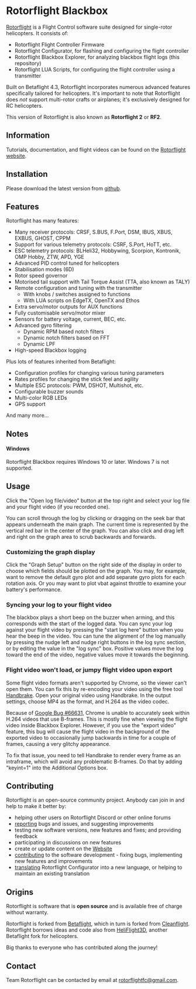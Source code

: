 # Rotorflight Blackbox

[Rotorflight](https://github.com/rotorflight) is a Flight Control software suite designed for
single-rotor helicopters. It consists of:

- Rotorflight Flight Controller Firmware
- Rotorflight Configurator, for flashing and configuring the flight controller
- Rotorflight Blackbox Explorer, for analyzing blackbox flight logs (this repository)
- Rotorflight LUA Scripts, for configuring the flight controller using a transmitter

Built on Betaflight 4.3, Rotorflight incorporates numerous advanced features specifically
tailored for helicopters. It's important to note that Rotorflight does _not_ support multi-rotor
crafts or airplanes; it's exclusively designed for RC helicopters.

This version of Rotorflight is also known as **Rotorflight 2** or **RF2**.


## Information

Tutorials, documentation, and flight videos can be found on the [Rotorflight website](https://www.rotorflight.org/).


## Installation

Please download the latest version from [github](https://github.com/rotorflight/rotorflight-blackbox/releases/).


## Features

Rotorflight has many features:

* Many receiver protocols: CRSF, S.BUS, F.Port, DSM, IBUS, XBUS, EXBUS, GHOST, CPPM
* Support for various telemetry protocols: CSRF, S.Port, HoTT, etc.
* ESC telemetry protocols: BLHeli32, Hobbywing, Scorpion, Kontronik, OMP Hobby, ZTW, APD, YGE
* Advanced PID control tuned for helicopters
* Stabilisation modes (6D)
* Rotor speed governor
* Motorised tail support with Tail Torque Assist (TTA, also known as TALY)
* Remote configuration and tuning with the transmitter
  - With knobs / switches assigned to functions
  - With LUA scripts on EdgeTX, OpenTX and Ethos
* Extra servo/motor outputs for AUX functions
* Fully customisable servo/motor mixer
* Sensors for battery voltage, current, BEC, etc.
* Advanced gyro filtering
  - Dynamic RPM based notch filters
  - Dynamic notch filters based on FFT
  - Dynamic LPF
* High-speed Blackbox logging

Plus lots of features inherited from Betaflight:

* Configuration profiles for changing various tuning parameters
* Rates profiles for changing the stick feel and agility
* Multiple ESC protocols: PWM, DSHOT, Multishot, etc.
* Configurable buzzer sounds
* Multi-color RGB LEDs
* GPS support

And many more...


## Notes

#### Windows

Rotorflight Blackbox requires Windows 10 or later. Windows 7 is not supported.


## Usage

Click the "Open log file/video" button at the top right and select your log file and your flight video (if you recorded one).

You can scroll through the log by clicking or dragging on the seek bar that appears underneath the main graph. The
current time is represented by the vertical red bar in the center of the graph. You can also click and drag left and
right on the graph area to scrub backwards and forwards.

### Customizing the graph display

Click the "Graph Setup" button on the right side of the display in order to choose which fields should be plotted on
the graph. You may, for example, want to remove the default gyro plot and add separate gyro plots for each rotation axis.
Or you may want to plot vbat against throttle to examine your battery's performance.

### Syncing your log to your flight video

The blackbox plays a short beep on the buzzer when arming, and this corresponds with the start of the logged data.
You can sync your log against your flight video by pressing the "start log here" button when you hear the beep in the
video. You can tune the alignment of the log manually by pressing the nudge left and nudge right buttons in the log
sync section, or by editing the value in the "log sync" box. Positive values move the log toward the end of the video,
negative values move it towards the beginning.

### Flight video won't load, or jumpy flight video upon export

Some flight video formats aren't supported by Chrome, so the viewer can't open them. You can fix this by re-encoding
your video using the free tool [Handbrake][]. Open your original video using Handbrake. In the output settings, choose
MP4 as the format, and H.264 as the video codec.

Because of [Google Bug #66631][], Chrome is unable to accurately seek within H.264 videos that use B-frames. This is
mostly fine when viewing the flight video inside Blackbox Explorer. However, if you use the "export video" feature, this
bug will cause the flight video in the background of the exported video to occasionally jump backwards in time for a
couple of frames, causing a very glitchy appearance.

To fix that issue, you need to tell Handbrake to render every frame as an intraframe, which will avoid any problematic
B-frames. Do that by adding "keyint=1" into the Additional Options box.


## Contributing

Rotorflight is an open-source community project. Anybody can join in and help to make it better by:

* helping other users on Rotorflight Discord or other online forums
* [reporting](https://github.com/rotorflight?tab=repositories) bugs and issues, and suggesting improvements
* testing new software versions, new features and fixes; and providing feedback
* participating in discussions on new features
* create or update content on the [Website](https://www.rotorflight.org)
* [contributing](https://www.rotorflight.org/docs/Contributing/intro) to the software development - fixing bugs, implementing new features and improvements
* [translating](https://www.rotorflight.org/docs/Contributing/intro#translations) Rotorflight Configurator into a new language, or helping to maintain an existing translation


## Origins

Rotorflight is software that is **open source** and is available free of charge without warranty.

Rotorflight is forked from [Betaflight](https://github.com/betaflight), which in turn is forked from [Cleanflight](https://github.com/cleanflight).
Rotorflight borrows ideas and code also from [HeliFlight3D](https://github.com/heliflight3d/), another Betaflight fork for helicopters.

Big thanks to everyone who has contributed along the journey!


## Contact

Team Rotorflight can be contacted by email at rotorflightfc@gmail.com.


[Handbrake]: https://handbrake.fr/
[Google Bug #66631]: http://code.google.com/p/chromium/issues/detail?id=66631
